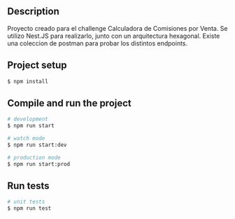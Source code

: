 
## Description

Proyecto creado para el challenge Calculadora de Comisiones por Venta.
Se utilizo Nest.JS para realizarlo, junto con un arquitectura hexagonal.
Existe una coleccion de postman para probar los distintos endpoints.

## Project setup

```bash
$ npm install
```

## Compile and run the project

```bash
# development
$ npm run start

# watch mode
$ npm run start:dev

# production mode
$ npm run start:prod
```

## Run tests

```bash
# unit tests
$ npm run test

```


